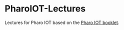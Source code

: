 # PharoIOT-Lectures
Lectures for Pharo IOT based on the [Pharo IOT booklet](https://github.com/SquareBracketAssociates/Booklet-APharoThingsTutorial).
